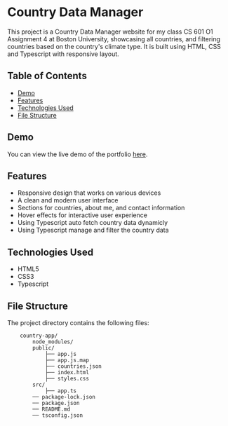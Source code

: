 # Country Data Manager

This project is a Country Data Manager website for my class CS 601 O1 Assignment 4 at Boston University, showcasing all countries, and filtering countries based on the country's climate type. It is built using HTML, CSS and Typescript with responsive layout.

## Table of Contents

- [Demo](#demo)
- [Features](#features)
- [Technologies Used](#technologies-used)
- [File Structure](#file-structure)

## Demo

You can view the live demo of the portfolio [here](https://codepen.io/lest-xu/pen/vYwxqOP).

## Features

- Responsive design that works on various devices
- A clean and modern user interface
- Sections for countries, about me, and contact information
- Hover effects for interactive user experience
- Using Typescript auto fetch country data dynamicly
- Using Typescript manage and filter the country data

## Technologies Used

- HTML5
- CSS3
- Typescript

## File Structure

The project directory contains the following files:

```
    country-app/
        node_modules/
        public/
            ├── app.js
            ├── app.js.map
            ├── countries.json
            ├── index.html
            ├── styles.css
        src/
            ├── app.ts
        ── package-lock.json
        ── package.json
        ── README.md
        ── tsconfig.json

